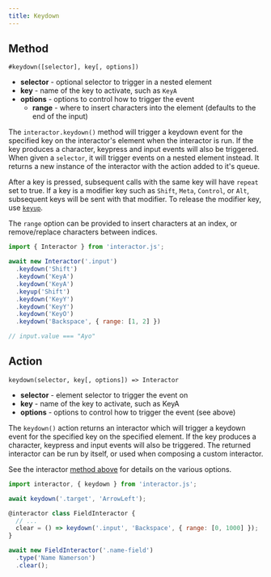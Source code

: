 ```yaml
---
title: Keydown
---
```


## Method

`#keydown([selector], key[, options])`

- **selector** - optional selector to trigger in a nested element
- **key** - name of the key to activate, such as `KeyA`
- **options** - options to control how to trigger the event
  - **range** - where to insert characters into the element (defaults to the
    end of the input)

The `interactor.keydown()` method will trigger a keydown event for the specified
key on the interactor's element when the interactor is run. If the key produces
a character, keypress and input events will also be triggered. When given a
`selector`, it will trigger events on a nested element instead. It returns a new
instance of the interactor with the action added to it's queue.

After a key is pressed, subsequent calls with the same key will have `repeat`
set to true. If a key is a modifier key such as `Shift`, `Meta`, `Control`, or
`Alt`, subsequent keys will be sent with that modifier. To release the modifier
key, use [`keyup`](/actions/keyup).

The `range` option can be provided to insert characters at an index, or
remove/replace characters between indices.

``` javascript
import { Interactor } from 'interactor.js';

await new Interactor('.input')
  .keydown('Shift')
  .keydown('KeyA')
  .keydown('KeyA')
  .keyup('Shift')
  .keydown('KeyY')
  .keydown('KeyY')
  .keydown('KeyO')
  .keydown('Backspace', { range: [1, 2] })

// input.value === "Ayo"
```

## Action

`keydown(selector, key[, options]) => Interactor`

- **selector** - element selector to trigger the event on
- **key** - name of the key to activate, such as KeyA
- **options** - options to control how to trigger the event (see above)

The `keydown()` action returns an interactor which will trigger a keydown event
for the specified key on the specified element. If the key produces a character,
keypress and input events will also be triggered. The returned interactor can be
run by itself, or used when composing a custom interactor.

See the interactor [method above](#method) for details on the various options.

``` javascript
import interactor, { keydown } from 'interactor.js';

await keydown('.target', 'ArrowLeft');

@interactor class FieldInteractor {
  // ...
  clear = () => keydown('.input', 'Backspace', { range: [0, 1000] });
}

await new FieldInteractor('.name-field')
  .type('Name Namerson')
  .clear();
```
